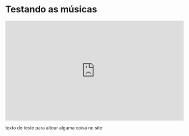 # Testando as músicas
<iframe width="560" height="315" src="https://www.youtube.com/embed/5HsTGE-tl4o" title="YouTube video player" frameborder="0" allow="accelerometer; autoplay; clipboard-write; encrypted-media; gyroscope; picture-in-picture" allowfullscreen></iframe>

texto de teste para altear alguma coisa no site